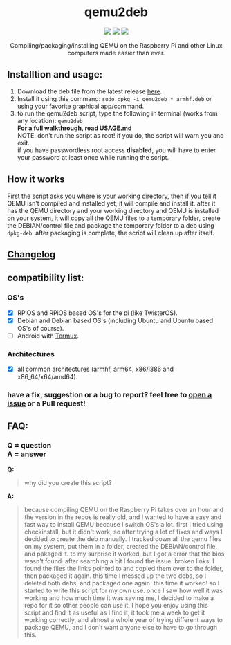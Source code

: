 <h1 align="center">qemu2deb</h1>

<p align="center">
    <a href="https://github.com/Itai-Nelken/qemu2deb/releases/" alt="Downloads">
        <img src="https://img.shields.io/github/downloads/Itai-Nelken/qemu2deb/total?style=for-the-badge" /></a>
    <a href="https://github.com/Itai-Nelken/qemu2deb/blob/main/LICENSE" alt="license badge">
        <img src="https://img.shields.io/github/license/Itai-Nelken/qemu2deb?style=for-the-badge" /></a>
    <a href="https://github.com/Itai-Nelken/qemu2deb/releases/latest" alt="latest release badge">
        <img src="https://img.shields.io/github/v/release/Itai-Nelken/qemu2deb?include_prereleases&style=for-the-badge" /></a>
    <!--
    <a href="https://github.com/Itai-Nelken/qemu2deb/blob/main/qemu2deb.sh" alt="script size badge">
        <img src="https://img.shields.io/github/size/Itai-Nelken/qemu2deb/qemu2deb.sh?style=for-the-badge" /></a>
    -->
</p>

<p align="center">Compiling/packaging/installing QEMU on the Raspberry Pi and other Linux computers made easier than ever.</p>

## Installtion and usage:
<!--
1) Download the script: you can get the latest release [here](https://raw.githubusercontent.com/Itai-Nelken/qemu2deb-RPi/0.3.1/qemu2deb.sh) the newest "bleeding edge" stable version [here](https://raw.githubusercontent.com/Itai-Nelken/qemu2deb-RPi/main/qemu2deb.sh), and the Beta version [here](https://raw.githubusercontent.com/Itai-Nelken/qemu2deb-RPi/Dev/qemu2deb.sh) (the Beta version isn't always available). you can use `wget` to download the script or simply copy-and-paste the contents to a file called `qemu2deb.sh`.
2) give it executable permissions: `sudo chmod +x qemu2deb.sh`
-->
1) Download the deb file from the latest release [here](https://github.com/Itai-Nelken/qemu2deb-RPi/releases/latest).
2) Install it using this command: `sudo dpkg -i qemu2deb_*_armhf.deb` or using your favorite graphical app/command.
3) to run the qemu2deb script, type the following in terminal (works from any location): `qemu2deb`<br>
**For a full walkthrough, read [USAGE.md](USAGE.md)**<br>
NOTE: don't run the script as root! if you do, the script will warn you and exit.<br>
if you have passwordless root access **disabled**, you will have to enter your password at least once while running the script.

## How it works
First the script asks you where is your working directory, then if you tell it QEMU isn't compiled and installed yet, it will compile and install it.
after it has the QEMU directory and your working directory and QEMU is installed on your system, it will copy all the QEMU files to a temporary folder, create the DEBIAN/control file and package the temporary folder to a deb using `dpkg-deb`.
after packaging is complete, the script will clean up after itself.

## [Changelog](CHANGELOG.md)

## compatibility list:
### OS's
- [x] RPiOS and RPiOS based OS's for the pi (like TwisterOS).
- [x] Debian and Debian based OS's (including Ubuntu and Ubuntu based OS's of course).
- [ ] Android with [Termux](https://termux.com/).
### Architectures
- [x] all common architectures (armhf, arm64, x86/i386 and x86_64/x64/amd64).

### have a fix, suggestion or a bug to report? feel free to [open a issue](https://github.com/Itai-Nelken/qemu2deb-RPi/issues/new/choose) or a Pull request!


## FAQ:
### Q = question<br>A = answer

**Q:**
>why did you create this script?

**A:**
>because compiling QEMU on the Raspberry Pi takes over an hour and the version in the repos is really old, and I wanted to have a easy and fast way to install QEMU because I switch OS's a lot.
first I tried using checkinstall, but it didn't work, so after trying a lot of fixes and ways I decided to create the deb manually.
I tracked down all the qemu files on my system, put them in a folder, created the DEBIAN/control file, and pakaged it. to my surprise it worked, but I got a error that the bios wasn't found. after searching a bit I found the issue: broken links. I found the files the links pointed to and copied them over to the folder, then packaged it again.
this time I messed up the two debs, so I deleted both debs, and packaged one again. this time it worked!
so I started to write this script for my own use. once I saw how well it was working and how much time it was saving me, I decided to make a repo for it so other people can use it.
I hope you enjoy using this script and find it as useful as I find it, it took me a week to get it working correctly, and almost a whole year of trying different ways to package QEMU, and I don't want anyone else to have to go through this.

